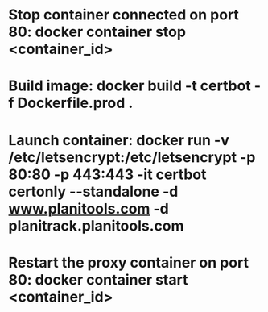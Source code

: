 # Stop container connected on port 80: docker container stop <container_id>
# Build image: docker build -t certbot -f Dockerfile.prod .
# Launch container: docker run -v /etc/letsencrypt:/etc/letsencrypt -p 80:80 -p 443:443 -it certbot certonly --standalone -d www.planitools.com -d planitrack.planitools.com
# Restart the proxy container on port 80: docker container start <container_id>